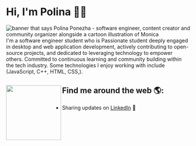 # Hi, I'm Polina 👋🌸

<img src=" " alt="banner that says Polina Ponezha - software engineer, content creator and community organizer alongside a cartoon illustration of Monica">
I'm a software engineer student who is Passionate student deeply engaged in desktop and web application development, actively contributing to open-source projects, and dedicated to leveraging technology to empower others. Committed to continuous learning and community building within the tech industry. Some technologies I enjoy working with include (JavaScript, C++, HTML, CSS,).

## Find me around the web 🌎: <a href="https://github.com/pikuso/Polina-Po/2323.gif?raw=true"><img align="left" width="150" height="150" src=""></a>
- Sharing updates on <a href="https://www.linkedin.com/in/polina-ponezha-a11284266/">LinkedIn</a> 💼
